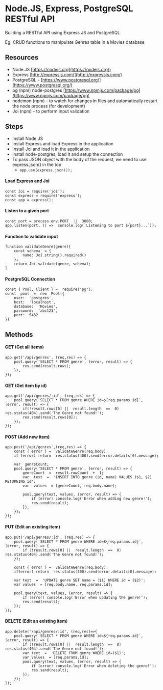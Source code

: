 # Node.JS, Express, PostgreSQL RESTful API

Building a RESTful API using Express JS and PostgreSQL

Eg: CRUD functions to manipulate Genres table in a Movies database

## Resources

- Node.JS [https://nodejs.org](https://nodejs.org/)
- Express [http://expressjs.com/](http://expressjs.com/)
- PostgreSQL - [https://www.postgresql.org/](https://www.postgresql.org/)
- pg (npm) node-postgres [https://www.npmjs.com/package/pg](https://www.npmjs.com/package/pg)
- nodemon (npm) - to watch for changes in files and automatically restart the node process (for development)
- Joi (npm) - to perform input validation

## Steps

- Install Node.JS
- Install Express and load Express in the application
- Install Joi and load it in the application
- Install node-postgres, load it and setup the connection
- To pass JSON object with the body of the request, we need to use express.json() in the top
	- `app.use(express.json());`

#### Load Express and Joi   

    const Joi = require('joi');
    const express = require('express');
    const app = express();

#### Listen to a given port 
    const port = process.env.PORT  ||  3000;    
    app.listen(port, () =>  console.log(`Listening to port ${port}...`));

#### Function to validate input
   
    function validateGenre(genre){
	    const schema  = {
		    name: Joi.string().required()
	    };
	    return Joi.validate(genre, schema);
    }
#### PostgreSQL Connection

    const { Pool, Client } =  require('pg');    
    const  pool  =  new  Pool({    
	    user:  'postgres',    
	    host:  'localhost',    
	    database:  'Movies',    
	    password:  'abc123',    
	    port:  5432   
    })

## Methods
#### GET (Get all items)
    app.get('/api/genres', (req,res) => {
        pool.query('SELECT * FROM genre', (error, result) => {    
		    res.send(result.rows);    
	    });    
    });
    
#### GET (Get item by id)
    app.get('/api/genres/:id', (req,res) => {  
	    pool.query(`SELECT * FROM genre WHERE id=${req.params.id}`, (error, result) => {
		    if(!result.rows[0] ||  result.length  ==  0) res.status(404).send('The Genre not found!');    
		    res.send(result.rows[0]);    
	    });
    });
    
#### POST (Add new item)
    app.post('/api/genres',(req,res) => {
        const { error } =  validateGenre(req.body);    
	    if (error) return  res.status(400).send(error.details[0].message);
	    
	    var  genreCount;    
	    pool.query('SELECT * FROM genre', (error, result) => {    
		    genreCount  =  result.rowCount  +  1;    
		    var  text  =  'INSERT INTO genre (id, name) VALUES ($1, $2) RETURNING id';
	        var  values  = [genreCount, req.body.name];
	        
	        pool.query(text, values, (error, result) => {
		        if (error) console.log('Error when adding new genre!');
		        res.send(result);
			});
        });
    });

#### PUT (Edit an existing item)

    app.put('/api/genres/:id', (req,res) => { 
        pool.query(`SELECT * FROM genre WHERE id=${req.params.id}`, (error, result) => {
		    if (!result.rows[0] ||  result.length  ==  0) res.status(404).send('The Genre not found!');    
	    });
	    
	    const { error } =  validateGenre(req.body);
        if(error) return  res.status(400).send(error.details[0].message);
		
	    var text  =  'UPDATE genre SET name = ($1) WHERE id = ($2)';
	    var values  = [req.body.name, req.params.id];
	    
	    pool.query(text, values, (error, result) => {    
		    if (error) console.log('Error when updating the genre!');    
		    res.send(result);
		});
    });

#### DELETE (Edit an existing item)

    app.delete('/api/genres/:id', (req,res)=>{
	    pool.query(`SELECT * FROM genre WHERE id=${req.params.id}`, (error, result) => {
	    	if (!result.rows[0] ||  result.length  ==  0) res.status(404).send('The Genre not found!');    
		    var text  =  'DELETE FROM genre WHERE id=($1)';
	        var values  = [req.params.id];
	        pool.query(text, values, (error, result) => {    
			    if (error) console.log('Error when deleting the genre!');
				res.send(result);
		    });        
	    });
    });
